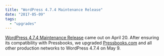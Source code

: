 ```yaml
---
title: "WordPress 4.7.4 Maintenance Release"
date: "2017-05-09"
tags: 
  - "upgrades"
---
```


[WordPress 4.7.4 Maintenance Release](https://wordpress.org/news/2017/04/wordpress-4-7-4/) came out on April 20. After ensuring its compatibility with Pressbooks, we upgraded [Pressbooks.com](https://pressbooks.com/) and all other production networks to WordPress 4.7.4 on May 9.
